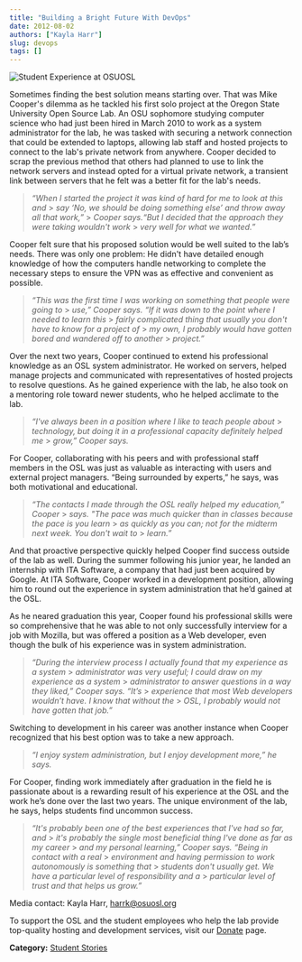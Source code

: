 ```yaml
---
title: "Building a Bright Future With DevOps"
date: 2012-08-02
authors: ["Kayla Harr"]
slug: devops
tags: []
---
```


![Student Experience at OSUOSL](/images/MikeRacksPicweb.jpg)

Sometimes finding the best solution means starting over. That was Mike Cooper's dilemma as he tackled his first solo
project at the Oregon State University Open Source Lab. An OSU sophomore studying computer science who had just been
hired in March 2010 to work as a system administrator for the lab, he was tasked with securing a network connection that
could be extended to laptops, allowing lab staff and hosted projects to connect to the lab's private network from
anywhere. Cooper decided to scrap the previous method that others had planned to use to link the network servers and
instead opted for a virtual private network, a transient link between servers that he felt was a better fit for the
lab's needs.

> _“When I started the project it was kind of hard for me to look at this and_ > _say ‘No, we should be doing something
> else’ and throw away all that work,”_ > _Cooper says.“But I decided that the approach they were taking wouldn't
> work_ > _very well for what we wanted.”_

Cooper felt sure that his proposed solution would be well suited to the lab’s needs. There was only one problem: He
didn't have detailed enough knowledge of how the computers handle networking to complete the necessary steps to ensure
the VPN was as effective and convenient as possible.

> _“This was the first time I was working on something that people were going to_ > _use,” Cooper says. “If it was down
> to the point where I needed to learn this_ > _fairly complicated thing that usually you don't have to know for a
> project of_ > _my own, I probably would have gotten bored and wandered off to another_ > _project.”_

Over the next two years, Cooper continued to extend his professional knowledge as an OSL system administrator. He worked
on servers, helped manage projects and communicated with representatives of hosted projects to resolve questions. As he
gained experience with the lab, he also took on a mentoring role toward newer students, who he helped acclimate to the
lab.

> _“I've always been in a position where I like to teach people about_ > _technology, but doing it in a professional
> capacity definitely helped me_ > _grow,” Cooper says._

For Cooper, collaborating with his peers and with professional staff members in the OSL was just as valuable as
interacting with users and external project managers. “Being surrounded by experts,” he says, was both motivational and
educational.

> _“The contacts I made through the OSL really helped my education,” Cooper_ > _says. "The pace was much quicker than in
> classes because the pace is you learn_ > _as quickly as you can; not for the midterm next week. You don't wait to_ >
> _learn.”_

And that proactive perspective quickly helped Cooper find success outside of the lab as well. During the summer
following his junior year, he landed an internship with ITA Software, a company that had just been acquired by Google.
At ITA Software, Cooper worked in a development position, allowing him to round out the experience in system
administration that he’d gained at the OSL.

As he neared graduation this year, Cooper found his professional skills were so comprehensive that he was able to not
only successfully interview for a job with Mozilla, but was offered a position as a Web developer, even though the bulk
of his experience was in system administration.

> _“During the interview process I actually found that my experience as a system_ > _administrator was very useful; I
> could draw on my experience as a system_ > _administrator to answer questions in a way they liked,” Cooper says.
> “It’s_ > _experience that most Web developers wouldn’t have. I know that without the_ > _OSL, I probably would not
> have gotten that job.”_

Switching to development in his career was another instance when Cooper recognized that his best option was to take a
new approach.

> _“I enjoy system administration, but I enjoy development more,” he says._

For Cooper, finding work immediately after graduation in the field he is passionate about is a rewarding result of his
experience at the OSL and the work he’s done over the last two years. The unique environment of the lab, he says, helps
students find uncommon success.

> _“It's probably been one of the best experiences that I've had so far, and_ > _it's probably the single most
> beneficial thing I've done as far as my career_ > _and my personal learning,” Cooper says. “Being in contact with a
> real_ > _environment and having permission to work autonomously is something that_ > _students don't usually get. We
> have a particular level of responsibility and a_ > _particular level of trust and that helps us grow.”_

Media contact: Kayla Harr, <harrk@osuosl.org>

To support the OSL and the student employees who help the lab provide top-quality hosting and development services,
visit our [Donate](/donate) page.

**Category:** [Student Stories](/student-stories)
